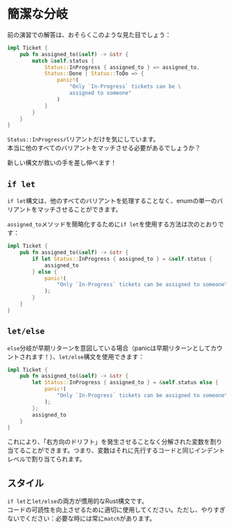 # 簡潔な分岐

前の演習での解答は、おそらくこのような見た目でしょう：

```rust
impl Ticket {
    pub fn assigned_to(&self) -> &str {
        match &self.status {
            Status::InProgress { assigned_to } => assigned_to,
            Status::Done | Status::ToDo => {
                panic!(
                    "Only `In-Progress` tickets can be \
                    assigned to someone"
                )
            }
        }
    }
}
```

`Status::InProgress`バリアントだけを気にしています。  
本当に他のすべてのバリアントをマッチさせる必要があるでしょうか？

新しい構文が救いの手を差し伸べます！

## `if let`

`if let`構文は、他のすべてのバリアントを処理することなく、enumの単一のバリアントをマッチさせることができます。

`assigned_to`メソッドを簡略化するために`if let`を使用する方法は次のとおりです：

```rust
impl Ticket {
    pub fn assigned_to(&self) -> &str {
        if let Status::InProgress { assigned_to } = &self.status {
            assigned_to
        } else {
            panic!(
                "Only `In-Progress` tickets can be assigned to someone"
            );
        }
    }
}
```

## `let/else`

`else`分岐が早期リターンを意図している場合（panicは早期リターンとしてカウントされます！）、`let/else`構文を使用できます：

```rust
impl Ticket {
    pub fn assigned_to(&self) -> &str {
        let Status::InProgress { assigned_to } = &self.status else {
            panic!(
                "Only `In-Progress` tickets can be assigned to someone"
            );
        };
        assigned_to
    }
}
```

これにより、「右方向のドリフト」を発生させることなく分解された変数を割り当てることができます。つまり、変数はそれに先行するコードと同じインデントレベルで割り当てられます。

## スタイル

`if let`と`let/else`の両方が慣用的なRust構文です。  
コードの可読性を向上させるために適切に使用してください。ただし、やりすぎないでください：必要な時には常に`match`があります。